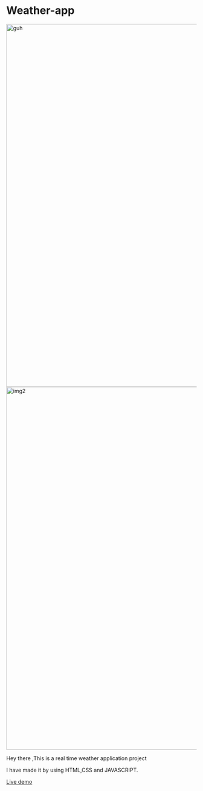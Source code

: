 # Weather-app
<img width="960" alt="guh" src="https://user-images.githubusercontent.com/77205201/199193513-57b5d855-0ef3-4d2c-a44a-4b85ceeea1ca.png">
<img width="960" alt="img2" src="https://github.com/LitPreet/Weather-app/assets/77205201/e39531c9-07ea-427a-980b-4c4630c0f198">


Hey there ,This is a real time weather application project

I have made it by using HTML,CSS and JAVASCRIPT.

<a href= "https://weather-app-98.netlify.app/">Live demo</a>
